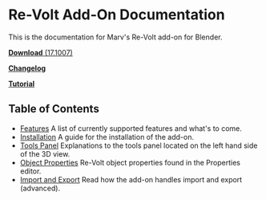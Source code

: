 # Re-Volt Add-On Documentation

This is the documentation for Marv's Re-Volt add-on for Blender.

[**Download** (17.1007)](https://github.com/Yethiel/re-volt-addon/archive/master.zip)

[**Changelog**](changelog)

[**Tutorial**](http://learn.re-volt.io)

## Table of Contents

* [Features](features)
  A list of currently supported features and what's to come.
* [Installation](installation)
  A guide for the installation of the add-on.
* [Tools Panel](tools-panel)
  Explanations to the tools panel located on the left hand side of the 3D view.
* [Object Properties](object-properties)
  Re-Volt object properties found in the Properties editor.
* [Import and Export](import-export)
  Read how the add-on handles import and export (advanced).

